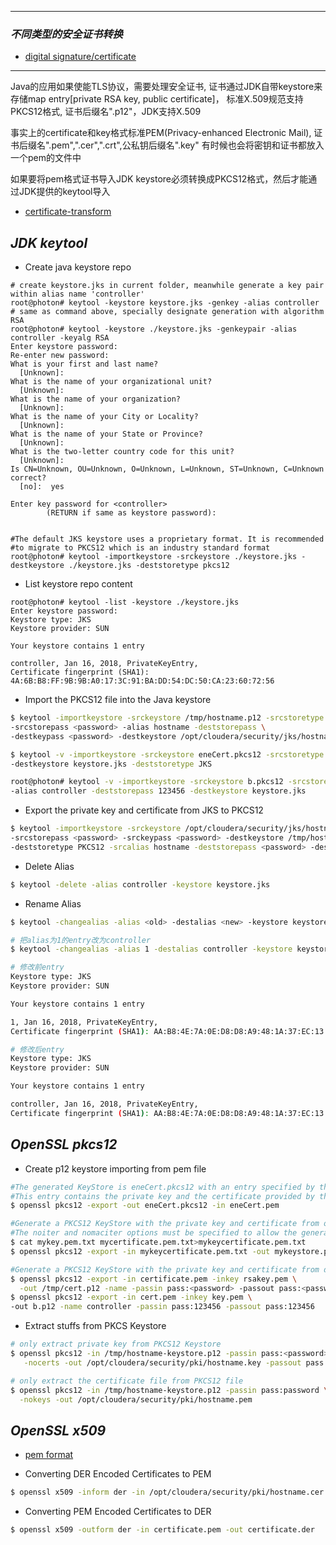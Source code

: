 
---

### *不同类型的安全证书转换*
- [digital signature/certificate](http://www.ruanyifeng.com/blog/2011/08/what_is_a_digital_signature.html)<br>

---

Java的应用如果使能TLS协议，需要处理安全证书, 证书通过JDK自带keystore来存储map entry[private RSA key, public certificate]，
标准X.509规范支持PKCS12格式, 证书后缀名".p12"，JDK支持X.509

事实上的certificate和key格式标准PEM(Privacy-enhanced Electronic Mail), 证书后缀名".pem",".cer",".crt",公私钥后缀名".key"
有时候也会将密钥和证书都放入一个pem的文件中

如果要将pem格式证书导入JDK keystore必须转换成PKCS12格式，然后才能通过JDK提供的keytool导入
- [certificate-transform](https://www.digitalocean.com/community/tutorials/java-keytool-essentials-working-with-java-keystores)

## *JDK keytool*

* Create java keystore repo
```shell
# create keystore.jks in current folder, meanwhile generate a key pair within alias name 'controller'
root@photon# keytool -keystore keystore.jks -genkey -alias controller
# same as command above, specially designate generation with algorithm RSA
root@photon# keytool -keystore ./keystore.jks -genkeypair -alias controller -keyalg RSA
Enter keystore password:  
Re-enter new password: 
What is your first and last name?
  [Unknown]:  
What is the name of your organizational unit?
  [Unknown]:  
What is the name of your organization?
  [Unknown]:  
What is the name of your City or Locality?
  [Unknown]:  
What is the name of your State or Province?
  [Unknown]:  
What is the two-letter country code for this unit?
  [Unknown]:  
Is CN=Unknown, OU=Unknown, O=Unknown, L=Unknown, ST=Unknown, C=Unknown correct?
  [no]:  yes

Enter key password for <controller>
        (RETURN if same as keystore password):  


#The default JKS keystore uses a proprietary format. It is recommended 
#to migrate to PKCS12 which is an industry standard format
root@photon# keytool -importkeystore -srckeystore ./keystore.jks -destkeystore ./keystore.jks -deststoretype pkcs12
```
* List keystore repo content
```shell
root@photon# keytool -list -keystore ./keystore.jks
Enter keystore password:  
Keystore type: JKS
Keystore provider: SUN

Your keystore contains 1 entry

controller, Jan 16, 2018, PrivateKeyEntry, 
Certificate fingerprint (SHA1): 4A:6B:B8:FF:9B:9B:A0:17:3C:91:BA:DD:54:DC:50:CA:23:60:72:56
```

* Import the PKCS12 file into the Java keystore
``` bash
$ keytool -importkeystore -srckeystore /tmp/hostname.p12 -srcstoretype PKCS12 \
-srcstorepass <password> -alias hostname -deststorepass \
-destkeypass <password> -destkeystore /opt/cloudera/security/jks/hostname-keystore.jks

$ keytool -v -importkeystore -srckeystore eneCert.pkcs12 -srcstoretype PKCS12 \
-destkeystore keystore.jks -deststoretype JKS

root@photon# keytool -v -importkeystore -srckeystore b.pkcs12 -srcstoretype PKCS12 -srcstorepass 123456 \
-alias controller -deststorepass 123456 -destkeystore keystore.jks
```

* Export the private key and certificate from JKS to PKCS12
``` bash
$ keytool -importkeystore -srckeystore /opt/cloudera/security/jks/hostname-keystore.jks \
-srcstorepass <password> -srckeypass <password> -destkeystore /tmp/hostname-keystore.p12 \
-deststoretype PKCS12 -srcalias hostname -deststorepass <password> -destkeypass <password>
```

* Delete Alias
``` bash
$ keytool -delete -alias controller -keystore keystore.jks
```

* Rename Alias
``` bash
$ keytool -changealias -alias <old> -destalias <new> -keystore keystore.jks

# 把alias为1的entry改为controller
$ keytool -changealias -alias 1 -destalias controller -keystore keystore.jks

# 修改前entry
Keystore type: JKS
Keystore provider: SUN

Your keystore contains 1 entry

1, Jan 16, 2018, PrivateKeyEntry, 
Certificate fingerprint (SHA1): AA:B8:4E:7A:0E:D8:D8:A9:48:1A:37:EC:13:D0:C7:42:35:56:E9:19

# 修改后entry
Keystore type: JKS
Keystore provider: SUN

Your keystore contains 1 entry

controller, Jan 16, 2018, PrivateKeyEntry, 
Certificate fingerprint (SHA1): AA:B8:4E:7A:0E:D8:D8:A9:48:1A:37:EC:13:D0:C7:42:35:56:E9:19

```

## *OpenSSL pkcs12*
* Create p12 keystore importing from pem file
``` bash
#The generated KeyStore is eneCert.pkcs12 with an entry specified by the myAlias alias.
#This entry contains the private key and the certificate provided by the -in argument.
$ openssl pkcs12 -export -out eneCert.pkcs12 -in eneCert.pem

#Generate a PKCS12 KeyStore with the private key and certificate from one pem file.
#The noiter and nomaciter options must be specified to allow the generated KeyStore to be recognized properly by JSSE.
$ cat mykey.pem.txt mycertificate.pem.txt>mykeycertificate.pem.txt
$ openssl pkcs12 -export -in mykeycertificate.pem.txt -out mykeystore.pkcs12 -name -noiter -nomaciter

#Generate a PKCS12 KeyStore with the private key and certificate from different pem files
$ openssl pkcs12 -export -in certificate.pem -inkey rsakey.pem \
  -out /tmp/cert.p12 -name -passin pass:<password> -passout pass:<password>
$ openssl pkcs12 -export -in cert.pem -inkey key.pem \
-out b.p12 -name controller -passin pass:123456 -passout pass:123456
```

* Extract stuffs from PKCS Keystore
```bash
# only extract private key from PKCS12 Keystore 
$ openssl pkcs12 -in /tmp/hostname-keystore.p12 -passin pass:<password> \
   -nocerts -out /opt/cloudera/security/pki/hostname.key -passout pass:<password>

# only extract the certificate file from PKCS12 file
$ openssl pkcs12 -in /tmp/hostname-keystore.p12 -passin pass:password \
  -nokeys -out /opt/cloudera/security/pki/hostname.pem
```

## *OpenSSL x509*
- [pem format](https://www.digicert.com/ssl-support/pem-ssl-creation.htm)
* Converting DER Encoded Certificates to PEM
``` bash
$ openssl x509 -inform der -in /opt/cloudera/security/pki/hostname.cer -out /tmp/hostname.pem
```
* Converting PEM Encoded Certificates to DER
```bash
$ openssl x509 -outform der -in certificate.pem -out certificate.der
```